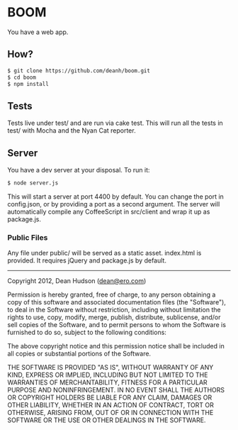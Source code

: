 # BOOM

You have a web app.

## How?

```bash
$ git clone https://github.com/deanh/boom.git
$ cd boom
$ npm install
```

## Tests

Tests live under test/ and are run via cake test. This will run all
the tests in test/ with Mocha and the Nyan Cat reporter.

## Server

You have a dev server at your disposal. To run it:

```bash
$ node server.js
```

This will start a server at port 4400 by default. You can change the
port in config.json, or by providing a port as a second argument. The
server will automatically compile any CoffeeScript in src/client and
wrap it up as package.js.

### Public Files

Any file under public/ will be served as a static asset. index.html is
provided. It requires jQuery and package.js by default.

---

Copyright 2012, Dean Hudson (dean@ero.com)

Permission is hereby granted, free of charge, to any person obtaining
a copy of this software and associated documentation files (the
"Software"), to deal in the Software without restriction, including
without limitation the rights to use, copy, modify, merge, publish,
distribute, sublicense, and/or sell copies of the Software, and to
permit persons to whom the Software is furnished to do so, subject to
the following conditions:

The above copyright notice and this permission notice shall be
included in all copies or substantial portions of the Software.

THE SOFTWARE IS PROVIDED "AS IS", WITHOUT WARRANTY OF ANY KIND,
EXPRESS OR IMPLIED, INCLUDING BUT NOT LIMITED TO THE WARRANTIES OF
MERCHANTABILITY, FITNESS FOR A PARTICULAR PURPOSE AND
NONINFRINGEMENT. IN NO EVENT SHALL THE AUTHORS OR COPYRIGHT HOLDERS BE
LIABLE FOR ANY CLAIM, DAMAGES OR OTHER LIABILITY, WHETHER IN AN ACTION
OF CONTRACT, TORT OR OTHERWISE, ARISING FROM, OUT OF OR IN CONNECTION
WITH THE SOFTWARE OR THE USE OR OTHER DEALINGS IN THE SOFTWARE.
